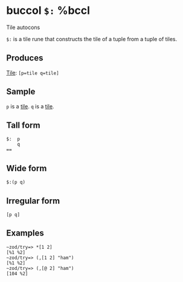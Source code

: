 buccol `$:` %bccl
==========================

Tile autocons

`$:` is a tile rune that constructs the tile of a tuple from a tuple of
tiles.

Produces
--------

[Tile](): `[p=tile q=tile]`

Sample
------

`p` is a [tile](). `q` is a [tile]().

Tall form
---------

    $:  p
        q
    ==

Wide form
---------

    $:(p q)

Irregular form
--------------

    [p q]

Examples
--------

    ~zod/try=> *[1 2]
    [%1 %2]
    ~zod/try=> (,[1 2] "ham")
    [%1 %2]
    ~zod/try=> (,[@ 2] "ham")
    [104 %2]
